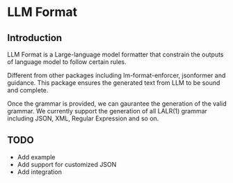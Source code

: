 # LLM Format

## Introduction

LLM Format is a Large-language model formatter that constrain the outputs of language model to follow certain rules. 

Different from other packages including lm-format-enforcer, jsonformer and guidance. This package ensures the generated text from LLM to be sound and complete.

Once the grammar is provided, we can gaurantee the generation of the valid grammar. We currently support the generation of all LALR(1) grammar including JSON, XML, Regular Expression and so on.

## TODO

- Add example
- Add support for customized JSON
- Add integration
